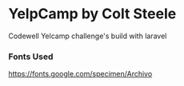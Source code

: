# YelpCamp by Colt Steele

Codewell Yelcamp challenge's build with laravel
 
### Fonts Used

https://fonts.google.com/specimen/Archivo   


